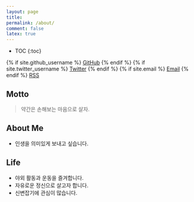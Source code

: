 ```yaml
---
layout: page
title:
permalink: /about/
comment: false
latex: true
---
```

* TOC
{:toc}

<div class="contact">
{% if site.github_username %}
        <a href="https://github.com/{{ site.github_username }}">GitHub</a>
{% endif %}
{% if site.twitter_username %}
        <a href="https://twitter.com/{{ site.twitter_username }}">Twitter</a>
{% endif %}
{% if site.email %}
        <a href="mailto:{{ site.email }}">Email</a>
{% endif %}
        <a href="{{ "/feed.xml" | prepend: site.baseurl }}">RSS</a>
</div>

## Motto

> 약간은 손해보는 마음으로 살자.


## About Me

* 인생을 의미있게 보내고 싶습니다. 


## Life

* 야외 활동과 운동을 즐겨합니다.
* 자유로운 정신으로 살고자 합니다. 
* 신변잡기에 관심이 많습니다.
